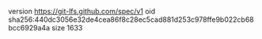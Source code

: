 version https://git-lfs.github.com/spec/v1
oid sha256:440dc3056e32de4cea86f8c28ec5cad881d253c978ffe9b022cb68bcc6929a4a
size 1633
